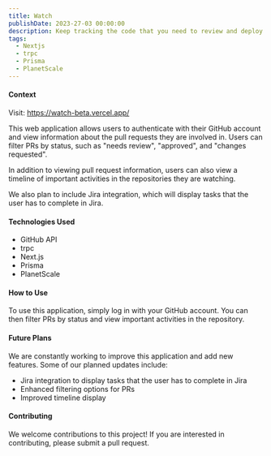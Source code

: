 ```yaml
---
title: Watch
publishDate: 2023-27-03 00:00:00
description: Keep tracking the code that you need to review and deploy.
tags:
  - Nextjs
  - trpc
  - Prisma
  - PlanetScale
---
```


#### Context

Visit: https://watch-beta.vercel.app/

This web application allows users to authenticate with their GitHub account and view information about the pull requests they are involved in. Users can filter PRs by status, such as "needs review", "approved", and "changes requested".

In addition to viewing pull request information, users can also view a timeline of important activities in the repositories they are watching.

We also plan to include Jira integration, which will display tasks that the user has to complete in Jira.

#### Technologies Used

- GitHub API
- trpc
- Next.js
- Prisma
- PlanetScale

#### How to Use

To use this application, simply log in with your GitHub account. You can then filter PRs by status and view important activities in the repository.

#### Future Plans

We are constantly working to improve this application and add new features. Some of our planned updates include:

- Jira integration to display tasks that the user has to complete in Jira
- Enhanced filtering options for PRs
- Improved timeline display

#### Contributing

We welcome contributions to this project! If you are interested in contributing, please submit a pull request.
